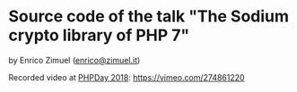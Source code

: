 # Source code of the talk "The Sodium crypto library of PHP 7"
by Enrico Zimuel (enrico@zimuel.it)


Recorded video at [PHPDay 2018](https://2018.phpday.it/):
https://vimeo.com/274861220
